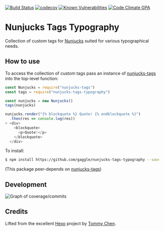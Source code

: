 [![Build Status](https://travis-ci.org/gaggle/nunjucks-tags-typography.svg?branch=master)](https://travis-ci.org/gaggle/nunjucks-tags-typography)
[![codecov](https://codecov.io/gh/gaggle/nunjucks-tags-typography/branch/master/graph/badge.svg)](https://codecov.io/gh/gaggle/nunjucks-tags-typography)
[![Known Vulnerabilities](https://snyk.io/test/github/gaggle/nunjucks-tags-typography/badge.svg)](https://snyk.io/test/github/gaggle/nunjucks-tags-typography)
[![Code Climate GPA](https://codeclimate.com/github/gaggle/nunjucks-tags-typography/badges/gpa.svg)](https://codeclimate.com/github/gaggle/nunjucks-tags-typography)

# Nunjucks Tags Typography
Collection of custom tags for [Nunjucks] 
suited for various typographical needs.

## How to use
To access the collection of custom tags 
pass an instance of [nunjucks-tags] into the top-level function: 
```javascript
const Nunjucks = require("nunjucks-tags")
const tags = require("nunjucks-tags-typography")

const nunjucks = new Nunjucks()
tags(nunjucks)

nunjucks.render("{% blockquote %} Quote! {% endblockquote %}")
  .then(res => console.log(res))
> <div>
    <blockquote>
      <p>Quote!</p>
    </blockquote>
  </div>
```

To install:
```bash
$ npm install https://github.com/gaggle/nunjucks-tags-typography --save
```
(This package peer-depends on [nunjucks-tags])

## Development
![Graph of coverage/commits]

## Credits
Lifted from the excellent [Hexo] project by [Tommy Chen].

[Graph of coverage/commits]: https://codecov.io/gh/gaggle/nunjucks-tags-typography/branch/master/graphs/commits.svg
[Hexo]: https://hexo.io
[nunjucks-tags]: https://github.com/gaggle/nunjucks-tags
[Nunjucks]: https://github.com/mozilla/nunjucks
[Tommy Chen]: https://github.com/tommy351
